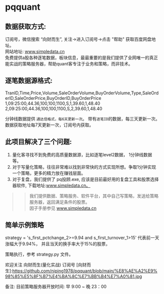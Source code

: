 # pqquant
数据获取方式:
-----------
订阅号，微信搜索  “向财而生”, 关注->进入订阅号->点击 "帮助"  获取百度网盘地址。<br>
网站地址: www.simpledata.cn<br>
免费提供a股各种逐笔数据，板块信息，最最重要的是我们提供了全网唯一的真正能实战的策略服务器，帮助quant客专注于业务和策略，而非技术。<br>

逐笔数据源格式:
-------------
TranID,Time,Price,Volume,SaleOrderVolume,BuyOrderVolume,Type,SaleOrderID,SaleOrderPrice,BuyOrderID,BuyOrderPrice<br>
1,09:25:00,44.36,100,100,1100,S,1,39.60,1,48.40<br>
2,09:25:00,44.36,100,100,1100,S,2,39.60,1,48.40<br>

分钟线数据提供 `通达信格式，每6天更新一次`。
带有`逐笔ID`的数据，每三天更新一次。
数据获取地址每7天更新一次，订阅号内获取。

此项目解决了三个问题:
------------------
1. 量化客寻找不到免费的高质量数据源，比如逐笔level2数据， 1分钟线数据等。<br>
2. 对于写量化策略，往往非常难以找到非常快的方式实现所想。争取1分钟实现一个策略，更多的精力放在赚钱层面。<br>
3. 对于复盘，我们提供了 pq投顾.exe, 应该是目前最好用的复盘工具和股票选择器软件, 下载地址:www.simpledata.cn。<br>


>>我们提供数据、策略服务、软件平台，其中自己写策略，发送给策略服务器，返回满足条件的股票。<br>
>>因子手册参见 www.simpledata.cn<br>

简单示例策略
-----------
strategy = 's_first_pctchange_2>=9.94 and s_first_turnover_1>15'
代表前一天涨幅大于9.94%， 并且当天的换手率大于15%的股票，

策略执行，参考 strategy.py 文件。

欢迎关注 向财而生(量化实战) 订阅号
[向财而生]:https://github.com/niping1978/pqquant/blob/main/%E8%AE%A2%E9%98%85%E5%8F%B7%E4%BA%8C%E7%BB%B4%E7%A0%81.jpg

备注:
目前策略服务器开放时间:
早 9:00 ~ 晚 23：00

